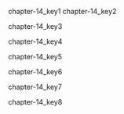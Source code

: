 chapter-14_key1
chapter-14_key2


chapter-14_key3


chapter-14_key4


chapter-14_key5


chapter-14_key6


chapter-14_key7


chapter-14_key8
